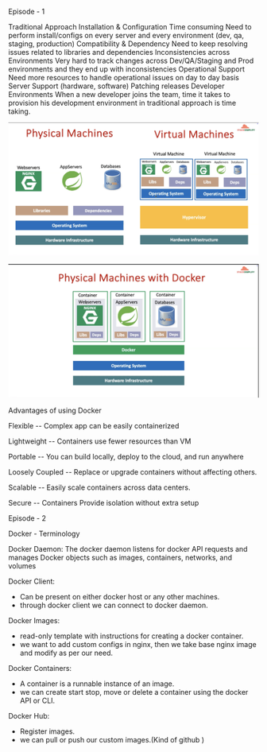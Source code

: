 Episode - 1

Traditional Approach 
Installation & Configuration 
    Time consuming
    Need to perform install/configs on every server and every environment (dev, qa, staging, production)
Compatibility & Dependency
    Need to keep resolving issues related to libraries and dependencies
Inconsistencies across Environments
    Very hard to track changes across Dev/QA/Staging and Prod environments and they end up with inconsistencies 
Operational Support
    Need more resources to handle operational issues on day to day basis
        Server Support (hardware, software) Patching releases
Developer Environments
    When a new developer joins the team, time it takes to provision his development environment in traditional approach is time taking.


![Physical Machine](image.png)

![Physical Machine with Docker](image-1.png)

Advantages of using Docker

Flexible -- Complex app can be easily containerized

Lightweight -- Containers use fewer resources than VM

Portable -- You can build locally, deploy to the cloud, and run anywhere

Loosely Coupled -- Replace or upgrade containers without affecting others.

Scalable -- Easily scale containers across data centers.

Secure -- Containers Provide isolation without extra setup 

Episode - 2

Docker - Terminology

Docker Daemon:
The docker daemon listens for docker API requests and manages Docker objects such as images, containers, networks, and volumes

Docker Client:
 - Can be present on either docker host or any other machines.
 - through docker client we can connect to docker daemon.

Docker Images:
 - read-only template with instructions for creating a docker container.
 - we want to add custom configs in nginx, then we take base nginx image and modify as per our need. 

Docker Containers:
 - A container is a runnable instance of an image.
 - we can create start stop, move or delete a container using the docker API or CLI.

Docker Hub:
 - Register images.
 - we can pull or push our custom images.(Kind of github )
